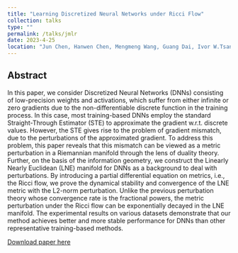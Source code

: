 ```yaml
---
title: "Learning Discretized Neural Networks under Ricci Flow"
collection: talks
type: ""
permalink: /talks/jmlr
date: 2023-4-25
location: "Jun Chen, Hanwen Chen, Mengmeng Wang, Guang Dai, Ivor W.Tsang and Yong Liu. &quot; Learning Discretized Neural Networks under Ricci Flow. &quot; <i>ArXiv</i>. 2023."
---
```

## Abstract

In this paper, we consider Discretized Neural Networks (DNNs) consisting of low-precision weights and activations, which suffer from either infinite or zero gradients due to the non-differentiable discrete function in the training process. In this case, most training-based DNNs employ the standard Straight-Through Estimator (STE) to approximate the gradient w.r.t. discrete values. However, the STE gives rise to the problem of gradient mismatch, due to the perturbations of the approximated gradient. To address this problem, this paper reveals that this mismatch can be viewed as a metric perturbation in a Riemannian manifold through the lens of duality theory. Further, on the basis of the information geometry, we construct the Linearly Nearly Euclidean (LNE) manifold for DNNs as a background to deal with perturbations. By introducing a partial differential equation on metrics, i.e., the Ricci flow, we prove the dynamical stability and convergence of the LNE metric with the L2-norm perturbation. Unlike the previous perturbation theory whose convergence rate is the fractional powers, the metric perturbation under the Ricci flow can be exponentially decayed in the LNE manifold. The experimental results on various datasets demonstrate that our method achieves better and more stable performance for DNNs than other representative training-based methods.


[Download paper here](http://junc-hen.github.io/files/jmlr.pdf)